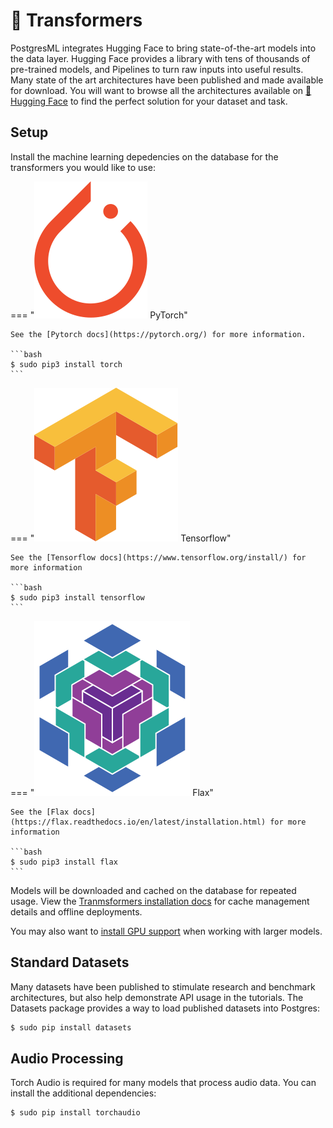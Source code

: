 <style>
    label img {
        position: relative;
        top: 0.3em;
        left: -0.1em;
        height: auto !important;
        width: 1.2em !important;
    }
</style>

# 🤗 Transformers
PostgresML integrates Hugging Face to bring state-of-the-art models into the data layer. Hugging Face provides a library with tens of thousands of pre-trained models, and Pipelines to turn raw inputs into useful results. Many state of the art architectures have been published and made available for download. You will want to browse all the architectures available on [🤗 Hugging Face](https://huggingface.co/tasks) to find the perfect solution for your dataset and task.

## Setup
Install the machine learning depedencies on the database for the transformers you would like to use:

=== "![Pytorch Logo](/images/logos/pytorch.svg) PyTorch"

    See the [Pytorch docs](https://pytorch.org/) for more information.

    ```bash
    $ sudo pip3 install torch
    ```

=== "![Tensorflow Logo](/images/logos/tensorflow.svg) Tensorflow"

    See the [Tensorflow docs](https://www.tensorflow.org/install/) for more information

    ```bash
    $ sudo pip3 install tensorflow
    ```

=== "![Flax](/images/logos/flax.png) Flax"

    See the [Flax docs](https://flax.readthedocs.io/en/latest/installation.html) for more information

    ```bash
    $ sudo pip3 install flax
    ```

Models will be downloaded and cached on the database for repeated usage. View the [Tranmsformers installation docs](https://huggingface.co/docs/transformers/installation) for cache management details and offline deployments.

You may also want to [install GPU support](/user_guides/setup/gpu_support.md) when working with larger models.

## Standard Datasets
Many datasets have been published to stimulate research and benchmark architectures, but also help demonstrate API usage in the tutorials. The Datasets package provides a way to load published datasets into Postgres:

```bash
$ sudo pip install datasets
```

## Audio Processing
Torch Audio is required for many models that process audio data. You can install the additional dependencies:

```bash
$ sudo pip install torchaudio
```

